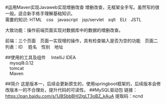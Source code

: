 #运用Maven实现Javaweb实现增删改查
增删改查，无框架全手写。虽然写的很一般。适合新手练手理解基础知识。<br>
需要的知识: HTML&emsp;css&emsp;javascript&emsp;jsp/servlet&emsp;sqlt&emsp;ELt&emsp;JSTL

大致功能：操作前端页面实现对数据库中的数据的增删改查。

前端：三个页面&emsp;页面一实现增的操作，具有检查输入是否为空的功能&emsp;页面二<br>
列表：ID &emsp;姓名&emsp;性别&emsp;地址

##使用的工具及组件
&emsp;IntelliJ IDEA<br>
&emsp;mysql8.0.12<br>
&emsp;tomcat<br>
&emsp;Maven

##简介
这是版本一，后续会更新原生的，使用springboot框架的，后续版本会修改版本一的不合理处，提升代码的可读性。
##MySQL驱动包
链接：https://pan.baidu.com/s/1JBSbbBHI2lgLT3oBZ_kAuA 
提取码：ncnd

